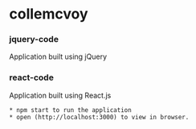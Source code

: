 # collemcvoy

### jquery-code
Application built using jQuery

### react-code
Application built using React.js

    * npm start to run the application 
    * open (http://localhost:3000) to view in browser.
